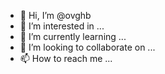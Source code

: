 - 👋 Hi, I’m @ovghb
- 👀 I’m interested in ...
- 🌱 I’m currently learning ...
- 💞️ I’m looking to collaborate on ...
- 📫 How to reach me ...

<!---
ovghb/ovghb is a ✨ special ✨ repository because its `README.md` (ovghb/kuhero) appears on your GitHub profile.
You can click the Preview link to take a look at your changes.
--->
